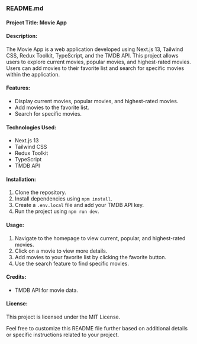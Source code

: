 ### README.md

#### Project Title: Movie App

#### Description:
The Movie App is a web application developed using Next.js 13, Tailwind CSS, Redux Toolkit, TypeScript, and the TMDB API. This project allows users to explore current movies, popular movies, and highest-rated movies. Users can add movies to their favorite list and search for specific movies within the application.

#### Features:
- Display current movies, popular movies, and highest-rated movies.
- Add movies to the favorite list.
- Search for specific movies.

#### Technologies Used:
- Next.js 13
- Tailwind CSS
- Redux Toolkit
- TypeScript
- TMDB API

#### Installation:
1. Clone the repository.
2. Install dependencies using `npm install`.
3. Create a `.env.local` file and add your TMDB API key.
4. Run the project using `npm run dev`.

#### Usage:
1. Navigate to the homepage to view current, popular, and highest-rated movies.
2. Click on a movie to view more details.
3. Add movies to your favorite list by clicking the favorite button.
4. Use the search feature to find specific movies.

#### Credits:
- TMDB API for movie data.

#### License:
This project is licensed under the MIT License.

Feel free to customize this README file further based on additional details or specific instructions related to your project.
